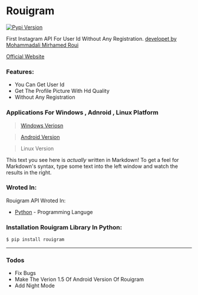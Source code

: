 # Rouigram

[![Pypi Version](https://d25lcipzij17d.cloudfront.net/badge.svg?id=py&type=6&v=2.1.3&x2=0)](https://pypi.org/project/rouigram/)

First Instagram API For User Id Without Any Registration. [developet by Mohammadali Mirhamed Roui]("https://www.mirhamedrooy.ir")

[Official Website]("https://www.mirhamedrooy.ir/rouigram")

### Features:
  - You Can Get User Id 
  - Get The Profile Picture With Hd Quality 
  - Without Any Registration

### Applications For Windows , Adnroid , Linux Platform
> [Windows Veriosn]("setup.exe")

> [Android Version]("app-debug.apk")

> Linux Version

This text you see here is *actually* written in Markdown! To get a feel for Markdown's syntax, type some text into the left window and watch the results in the right.

### Wroted In:

Rouigram API Wroted In:

* [Python]("python.org") - Programming Languge

### Installation Rouigram Library In Python:

```sh
$ pip install rouigram
```
---
### Todos

 - Fix Bugs
 - Make The Verion 1.5 Of Android Version Of Rouigram
 - Add Night Mode
 
